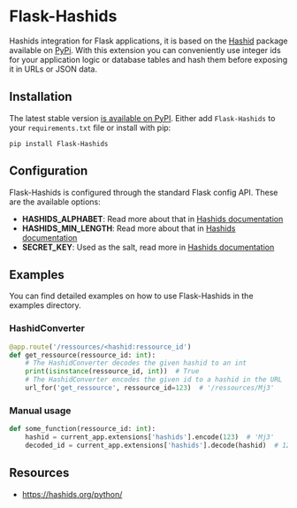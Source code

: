 # Flask-Hashids

Hashids integration for Flask applications, it is based on the [Hashid](https://github.com/davidaurelio/hashids-python) package available on [PyPi](https://pypi.org/project/hashids/). With this extension you can conveniently use integer ids for your application logic or database tables and hash them before exposing it in URLs or JSON data.

## Installation

The latest stable version [is available on PyPI](https://pypi.org/project/Flask-Hashids/). Either add `Flask-Hashids` to your `requirements.txt` file or install with pip:

```
pip install Flask-Hashids
```

## Configuration

Flask-Hashids is configured through the standard Flask config API. These are the available options:

- **HASHIDS_ALPHABET**: Read more about that in [Hashids documentation](https://github.com/davidaurelio/hashids-python#using-a-custom-alphabet)
- **HASHIDS_MIN_LENGTH**: Read more about that in [Hashids documentation](https://github.com/davidaurelio/hashids-python#controlling-hash-length)
- **SECRET_KEY**: Used as the salt, read more in [Hashids documentation](https://github.com/davidaurelio/hashids-python#using-a-custom-salt)

## Examples

You can find detailed examples on how to use Flask-Hashids in the examples directory.

### HashidConverter

```python
@app.route('/ressources/<hashid:ressource_id')
def get_ressource(ressource_id: int):
    # The HashidConverter decodes the given hashid to an int
    print(isinstance(ressource_id, int))  # True
    # The HashidConverter encodes the given id to a hashid in the URL
    url_for('get_ressource', ressource_id=123)  # '/ressources/Mj3'
```

### Manual usage

```python
def some_function(ressource_id: int):
    hashid = current_app.extensions['hashids'].encode(123)  # 'Mj3'
    decoded_id = current_app.extensions['hashids'].decode(hashid)  # 123
```


## Resources

- https://hashids.org/python/
